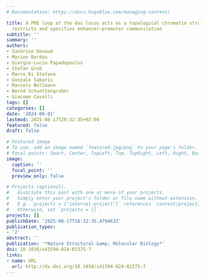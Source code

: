 ```yaml
---
# Documentation: https://docs.hugoblox.com/managing-content/

title: A PRE loop at the dac locus acts as a topological chromatin structure that
  restricts and specifies enhancer–promoter communication
subtitle: ''
summary: ''
authors:
- Sandrine Denaud
- Marion Bardou
- Giorgio-Lucio Papadopoulos
- Stefan Grob
- Marco Di Stefano
- Gonzalo Sabarís
- Marcelo Nollmann
- Bernd Schuettengruber
- Giacomo Cavalli
tags: []
categories: []
date: '2024-08-01'
lastmod: 2025-08-17T20:32:35+02:00
featured: false
draft: false

# Featured image
# To use, add an image named `featured.jpg/png` to your page's folder.
# Focal points: Smart, Center, TopLeft, Top, TopRight, Left, Right, BottomLeft, Bottom, BottomRight.
image:
  caption: ''
  focal_point: ''
  preview_only: false

# Projects (optional).
#   Associate this post with one or more of your projects.
#   Simply enter your project's folder or file name without extension.
#   E.g. `projects = ["internal-project"]` references `content/project/deep-learning/index.md`.
#   Otherwise, set `projects = []`.
projects: []
publishDate: '2025-08-17T18:32:35.479463Z'
publication_types:
- '2'
abstract: ''
publication: '*Nature Structural &amp; Molecular Biology*'
doi: 10.1038/s41594-024-01375-7
links:
- name: URL
  url: http://dx.doi.org/10.1038/s41594-024-01375-7
---
```

